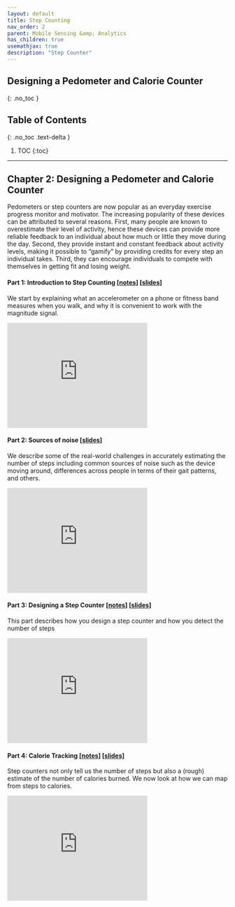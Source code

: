 ```yaml
---
layout: default
title: Step Counting
nav_order: 2
parent: Mobile Sensing &amp; Analytics
has_children: true
usemathjax: true
description: "Step Counter"
---
```

## Designing a Pedometer and Calorie Counter
{: .no_toc }

## Table of Contents
{: .no_toc .text-delta }

1. TOC
{:toc}
---

## Chapter 2: Designing a Pedometer and Calorie Counter

Pedometers or step counters are now popular as an everyday exercise progress monitor and motivator. The increasing popularity of these devices can be attributed to several reasons. First, many people are known to overestimate their level of activity, hence these devices can provide more reliable feedback to an individual about how much or little they move during the day. Second, they provide instant and constant feedback about activity levels, making it possible to “gamify” by providing credits for every step an individual takes. Third, they can encourage individuals to compete with themselves in getting fit and losing weight. 


#### Part 1: Introduction to Step Counting [[notes](ch2-intro.html)] [[slides](https://drive.google.com/file/d/1joGfgzsmzz55cQmhGwQvQImarvfrmdbF/view?usp=drive_link)]
We start by explaining what an accelerometer on a phone or fitness band measures when you walk, and why it is convenient to work with the magnitude signal.

<iframe width="320" height="240" src="https://www.youtube.com/embed/t40WyxXuwKk" title="YouTube video player" frameborder="0" allow="accelerometer; autoplay; clipboard-write; encrypted-media; gyroscope; picture-in-picture" allowfullscreen></iframe>

#### Part 2: Sources of noise [[slides](https://drive.google.com/file/d/1joGfgzsmzz55cQmhGwQvQImarvfrmdbF/view?usp=drive_link)]
We describe some of the real-world challenges in accurately estimating the number of steps including common sources of noise such as the device moving around, differences across people in terms of their gait patterns, and others.

<iframe width="320" height="240" src="https://www.youtube.com/embed/UExjHCCgd1g" title="YouTube video player" frameborder="0" allow="accelerometer; autoplay; clipboard-write; encrypted-media; gyroscope; picture-in-picture" allowfullscreen></iframe>

#### Part 3: Designing a Step Counter [[notes](ch2-stepcounter.html)] [[slides](https://drive.google.com/file/d/1joGfgzsmzz55cQmhGwQvQImarvfrmdbF/view?usp=drive_link)]
This part describes how you design a step counter and how you detect the number of steps 

<iframe width="320" height="240" src="https://www.youtube.com/embed/PYQMBEYPgoo" title="YouTube video player" frameborder="0" allow="accelerometer; autoplay; clipboard-write; encrypted-media; gyroscope; picture-in-picture" allowfullscreen></iframe>

#### Part 4: Calorie Tracking [[notes](ch2-calories.html)] [[slides](https://drive.google.com/file/d/1joGfgzsmzz55cQmhGwQvQImarvfrmdbF/view?usp=drive_link)]
Step counters not only tell us the number of steps but also a (rough) estimate of the number of calories burned. We now look at how we can map from steps to calories.

<iframe width="320" height="240" src="https://www.youtube.com/embed/Y7vNEf2ksB8" title="YouTube video player" frameborder="0" allow="accelerometer; autoplay; clipboard-write; encrypted-media; gyroscope; picture-in-picture" allowfullscreen></iframe>

<!---

#### Part 3: Distinguishing horizontal vs vertical movements [[slides](https://drive.google.com/file/d/1joGfgzsmzz55cQmhGwQvQImarvfrmdbF/view?usp=drive_link)]
We look at a more complex problem where we have to distinguish between horizontal braking and acceleration while driving in a vehicle versus vertical changes in acceleration due to walking. This can let us distinguish between acceleration due to steps versus due to moving in a vehicle

<iframe width="320" height="240" src="https://www.youtube.com/embed/eV0htD4r4ZI" title="YouTube video player" frameborder="0" allow="accelerometer; autoplay; clipboard-write; encrypted-media; gyroscope; picture-in-picture" allowfullscreen></iframe>

#### Notebook 1: Design a step counter (Assignment)

--->